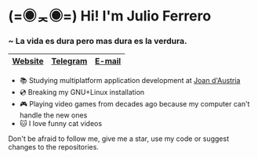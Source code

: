 # (=◉ᆽ◉=)  Hi! I'm Julio Ferrero
### ~ La vida es dura pero mas dura es la verdura.
[Website](https://cursed.cat)|[Telegram](https://t.me/lostcat)|[E-mail](mailto:cf19julio.ferrero@iesjoandaustria.org)
---|---|---
* :books: Studying multiplatform application development at [Joan d'Austria](https://agora.xtec.cat/insjoandaustria/)
* :cd: Breaking my GNU+Linux installation
*  :video_game: Playing video games from decades ago because my computer can't handle the new ones
* :cat: I love funny cat videos  
  
Don't be afraid to follow me, give me a star, use my code or suggest changes to the repositories.
